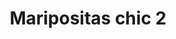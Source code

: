 ---
title: Maripositas chic 2
date: 
draft: false

# descripcion
description : Aros colgantes pasantes en plata 925 y nácar

materials: 

color: 

dimensions: ancho 1.3 cm

code: 01-04-0810

type: "Aros"

categories: []

price: $4.030,00

price_eftvo: $3.425,00

# Images
# first image will be shown in the product page
images:
  # - image: "images/path_to_image"
  # La ubicacion de las imagenes es imagenes/Aros/Aros.Piedras/01-04-0810-maripositas-chic-2
  - image: "./images/aros/piedras/01-04-0810-maripositas-chic-2.jpg"
---